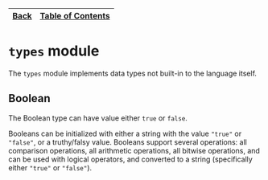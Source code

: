 [Back](18stdstring.md) | [Table of Contents](tableofcontents.md)
---                    | ---

# `types` module

The `types` module implements data types not built-in to the language itself.

## Boolean

The Boolean type can have value either `true` or `false`.

Booleans can be initialized with either a string with the value `"true"` or `"false"`, or a truthy/falsy value.
Booleans support several operations: all comparison operations, all arithmetic operations, all bitwise operations, and can be used with logical operators, and converted to a string (specifically either `"true"` or `"false"`).
